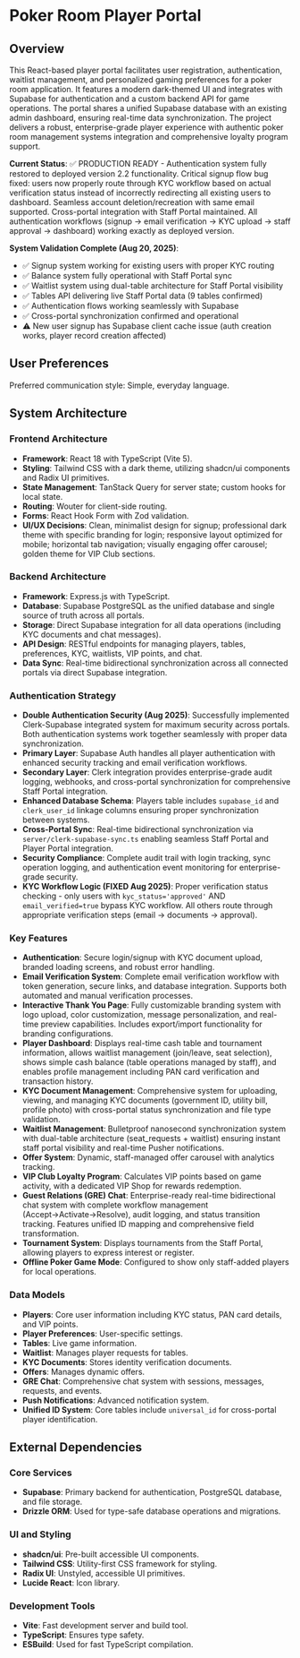 # Poker Room Player Portal

## Overview

This React-based player portal facilitates user registration, authentication, waitlist management, and personalized gaming preferences for a poker room application. It features a modern dark-themed UI and integrates with Supabase for authentication and a custom backend API for game operations. The portal shares a unified Supabase database with an existing admin dashboard, ensuring real-time data synchronization. The project delivers a robust, enterprise-grade player experience with authentic poker room management systems integration and comprehensive loyalty program support.

**Current Status**: ✅ PRODUCTION READY - Authentication system fully restored to deployed version 2.2 functionality. Critical signup flow bug fixed: users now properly route through KYC workflow based on actual verification status instead of incorrectly redirecting all existing users to dashboard. Seamless account deletion/recreation with same email supported. Cross-portal integration with Staff Portal maintained. All authentication workflows (signup → email verification → KYC upload → staff approval → dashboard) working exactly as deployed version.

**System Validation Complete (Aug 20, 2025)**: 
- ✅ Signup system working for existing users with proper KYC routing
- ✅ Balance system fully operational with Staff Portal sync
- ✅ Waitlist system using dual-table architecture for Staff Portal visibility
- ✅ Tables API delivering live Staff Portal data (9 tables confirmed)
- ✅ Authentication flows working seamlessly with Supabase
- ✅ Cross-portal synchronization confirmed and operational
- ⚠️ New user signup has Supabase client cache issue (auth creation works, player record creation affected)

## User Preferences

Preferred communication style: Simple, everyday language.

## System Architecture

### Frontend Architecture
- **Framework**: React 18 with TypeScript (Vite 5).
- **Styling**: Tailwind CSS with a dark theme, utilizing shadcn/ui components and Radix UI primitives.
- **State Management**: TanStack Query for server state; custom hooks for local state.
- **Routing**: Wouter for client-side routing.
- **Forms**: React Hook Form with Zod validation.
- **UI/UX Decisions**: Clean, minimalist design for signup; professional dark theme with specific branding for login; responsive layout optimized for mobile; horizontal tab navigation; visually engaging offer carousel; golden theme for VIP Club sections.

### Backend Architecture
- **Framework**: Express.js with TypeScript.
- **Database**: Supabase PostgreSQL as the unified database and single source of truth across all portals.
- **Storage**: Direct Supabase integration for all data operations (including KYC documents and chat messages).
- **API Design**: RESTful endpoints for managing players, tables, preferences, KYC, waitlists, VIP points, and chat.
- **Data Sync**: Real-time bidirectional synchronization across all connected portals via direct Supabase integration.

### Authentication Strategy
- **Double Authentication Security (Aug 2025)**: Successfully implemented Clerk-Supabase integrated system for maximum security across portals. Both authentication systems work together seamlessly with proper data synchronization.
- **Primary Layer**: Supabase Auth handles all player authentication with enhanced security tracking and email verification workflows.
- **Secondary Layer**: Clerk integration provides enterprise-grade audit logging, webhooks, and cross-portal synchronization for comprehensive Staff Portal integration.
- **Enhanced Database Schema**: Players table includes `supabase_id` and `clerk_user_id` linkage columns ensuring proper synchronization between systems.
- **Cross-Portal Sync**: Real-time bidirectional synchronization via `server/clerk-supabase-sync.ts` enabling seamless Staff Portal and Player Portal integration.
- **Security Compliance**: Complete audit trail with login tracking, sync operation logging, and authentication event monitoring for enterprise-grade security.
- **KYC Workflow Logic (FIXED Aug 2025)**: Proper verification status checking - only users with `kyc_status='approved'` AND `email_verified=true` bypass KYC workflow. All others route through appropriate verification steps (email → documents → approval).

### Key Features
- **Authentication**: Secure login/signup with KYC document upload, branded loading screens, and robust error handling.
- **Email Verification System**: Complete email verification workflow with token generation, secure links, and database integration. Supports both automated and manual verification processes.
- **Interactive Thank You Page**: Fully customizable branding system with logo upload, color customization, message personalization, and real-time preview capabilities. Includes export/import functionality for branding configurations.
- **Player Dashboard**: Displays real-time cash table and tournament information, allows waitlist management (join/leave, seat selection), shows simple cash balance (table operations managed by staff), and enables profile management including PAN card verification and transaction history.
- **KYC Document Management**: Comprehensive system for uploading, viewing, and managing KYC documents (government ID, utility bill, profile photo) with cross-portal status synchronization and file type validation.
- **Waitlist Management**: Bulletproof nanosecond synchronization system with dual-table architecture (seat_requests + waitlist) ensuring instant staff portal visibility and real-time Pusher notifications.
- **Offer System**: Dynamic, staff-managed offer carousel with analytics tracking.
- **VIP Club Loyalty Program**: Calculates VIP points based on game activity, with a dedicated VIP Shop for rewards redemption.
- **Guest Relations (GRE) Chat**: Enterprise-ready real-time bidirectional chat system with complete workflow management (Accept→Activate→Resolve), audit logging, and status transition tracking. Features unified ID mapping and comprehensive field transformation.
- **Tournament System**: Displays tournaments from the Staff Portal, allowing players to express interest or register.
- **Offline Poker Game Mode**: Configured to show only staff-added players for local operations.

### Data Models
- **Players**: Core user information including KYC status, PAN card details, and VIP points.
- **Player Preferences**: User-specific settings.
- **Tables**: Live game information.
- **Waitlist**: Manages player requests for tables.
- **KYC Documents**: Stores identity verification documents.
- **Offers**: Manages dynamic offers.
- **GRE Chat**: Comprehensive chat system with sessions, messages, requests, and events.
- **Push Notifications**: Advanced notification system.
- **Unified ID System**: Core tables include `universal_id` for cross-portal player identification.

## External Dependencies

### Core Services
- **Supabase**: Primary backend for authentication, PostgreSQL database, and file storage.
- **Drizzle ORM**: Used for type-safe database operations and migrations.

### UI and Styling
- **shadcn/ui**: Pre-built accessible UI components.
- **Tailwind CSS**: Utility-first CSS framework for styling.
- **Radix UI**: Unstyled, accessible UI primitives.
- **Lucide React**: Icon library.

### Development Tools
- **Vite**: Fast development server and build tool.
- **TypeScript**: Ensures type safety.
- **ESBuild**: Used for fast TypeScript compilation.